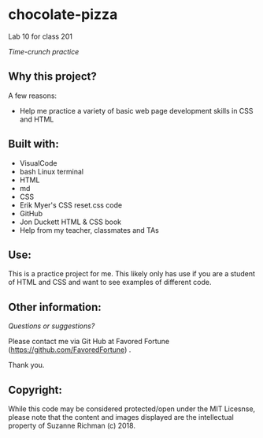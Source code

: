 # chocolate-pizza
Lab 10 for class 201

*Time-crunch practice*


## Why this project?

A few reasons:
* Help me practice a variety of basic web page development skills in CSS and HTML


## Built with:

* VisualCode
* bash Linux terminal
* HTML
* md
* CSS  
* Erik Myer's CSS reset.css code
* GitHub
* Jon Duckett HTML & CSS book
* Help from my teacher, classmates and TAs

## Use:

This is a practice project for me. This likely only has use if you are a student of HTML and CSS and want to see examples of different code.

## Other information:

*Questions or suggestions?* 

Please contact me via Git Hub at Favored Fortune (https://github.com/FavoredFortune) .

 Thank you.

## Copyright:

 While this code may be considered protected/open under the MIT Licesnse, please note that the content and images displayed are the intellectual property of Suzanne Richman (c) 2018.
